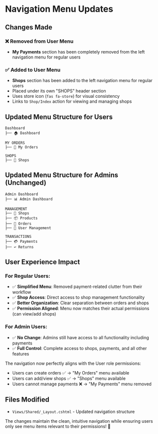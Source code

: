# Navigation Menu Updates

## Changes Made

### ❌ **Removed from User Menu**
- **My Payments** section has been completely removed from the left navigation menu for regular users

### ✅ **Added to User Menu**  
- **Shops** section has been added to the left navigation menu for regular users
- Placed under its own "SHOPS" header section
- Uses store icon (`fas fa-store`) for visual consistency
- Links to `Shop/Index` action for viewing and managing shops

## Updated Menu Structure for Users

```
Dashboard
├── 🏠 Dashboard

MY ORDERS  
├── 🛒 My Orders

SHOPS
├── 🏪 Shops
```

## Updated Menu Structure for Admins (Unchanged)

```
Admin Dashboard
├── 📊 Admin Dashboard

MANAGEMENT
├── 🏪 Shops  
├── 📦 Products
├── 🛒 Orders
├── 👥 User Management

TRANSACTIONS
├── 💳 Payments
├── ↩️ Returns
```

## User Experience Impact

### For Regular Users:
- ✅ **Simplified Menu**: Removed payment-related clutter from their workflow
- ✅ **Shop Access**: Direct access to shop management functionality  
- ✅ **Better Organization**: Clear separation between orders and shops
- ✅ **Permission Aligned**: Menu now matches their actual permissions (can view/add shops)

### For Admin Users:
- ✅ **No Change**: Admins still have access to all functionality including payments
- ✅ **Full Control**: Complete access to shops, payments, and all other features

The navigation now perfectly aligns with the User role permissions:
- Users can create orders ✅ → "My Orders" menu available
- Users can add/view shops ✅ → "Shops" menu available  
- Users cannot manage payments ❌ → "My Payments" menu removed

## Files Modified
- `Views/Shared/_Layout.cshtml` - Updated navigation structure

The changes maintain the clean, intuitive navigation while ensuring users only see menu items relevant to their permissions! 🎉